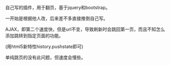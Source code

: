 自己写的插件，用于翻页，基于jquery和bootstrap。

一开始是根据他人改，后来差不多直接推倒自己写。

AJAX，即第二个速度快，但是url不变，导致刷新时会跳回第一页，而且不知怎么添加跳转到指定页面的功能。

(用html5新特性history.pushstate即可)

单纯跳页的没有此问题，但速度会慢些。



